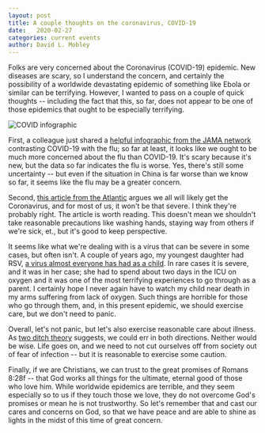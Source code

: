 ```yaml
---
layout: post
title: A couple thoughts on the coronavirus, COVID-19 
date:   2020-02-27
categories: current events
author: David L. Mobley
---
```


Folks are very concerned about the Coronavirus (COVID-19) epidemic. New diseases are scary, so I understand the concern, and certainly the possibility of a worldwide devastating epidemic of something like Ebola or similar can be terrifying. However, I wanted to pass on a couple of quick thoughts -- including the fact that this, so far, does not appear to be one of those epidemics that ought to be especially terrifying.

![COVID infographic](https://cdn.jamanetwork.com/ama/content_public/journal/jama/0/m_jig200002fa.png?Expires=2147483647&Signature=M~asau9jBIy8B2eymbGwL3vhuBpsOsk2T-7kUi5VHSd7BYQRSGZbFQoLXgw6aewSHLkcz9ElyxK8JuImbizTj3OiORaCX6EG7pf0twYdJffw~QhYUQHx8Hp~kfQzY9HnnZbhqvfZy1X-~pdaL-Y0-XFxGMfYG~QaIakNa6vWDTu6V8MYHifeAfumXV6v3r5POVgfN7T3nImI1-Wxgp-ydY7UukDhZKuBS0sWh9a4mNY8h5lWGpfwBb1R141HTNHmx2a7QLBvb8Vrr2vJc-rrD47YIxoIToLFiSlDgi5y1MIdjY6bjs8~E2McnT-93x4xbFYMDJZk0X1sDv2jy3bW9w__&Key-Pair-Id=APKAIE5G5CRDK6RD3PGA")

First, a colleague just shared a [helpful infographic from the JAMA network](https://jamanetwork.com/journals/jama/fullarticle/2762386) contrasting COVID-19 with the flu; so far at least, it looks like we ought to be much more concerned about the flu than COVID-19. It's scary because it's new, but the data so far indicates the flu is worse. Yes, there's still some uncertainty -- but even if the situation in China is far worse than we know so far, it seems like the flu may be a greater concern.

Second, [this article from the Atlantic](https://www.theatlantic.com/health/archive/2020/02/covid-vaccine/607000/) argues we all will likely get the Coronavirus, and for most of us, it won't be that severe. I think they're probably right. The article is worth reading. This doesn't mean we shouldn't take reasonable precautions like washing hands, staying way from others if we're sick, et., but it's good to keep perspective.

It seems like what we're dealing with is a virus that can be severe in some cases, but often isn't. A couple of years ago, my youngest daughter had RSV, [a virus almost everyone has had as a child](https://www.cdc.gov/rsv/index.html). In rare cases it is severe, and it was in her case; she had to spend about two days in the ICU on oxygen and it was one of the most terrifying experiences to go through as a parent. I certainly hope I never again have to watch my child near death in my arms suffering from lack of oxygen. Such things are horrible for those who go through them, and, in this present epidemic, we should exercise care, but we don't need to panic.

Overall, let's not panic, but let's also exercise reasonable care about illness. As [two ditch theory](https://heisfaithful.github.io/theology/2020/02/20/ditches.html) suggests, we could err in both directions. Neither would be wise. Life goes on, and we need to not cut ourselves off from society out of fear of infection -- but it is reasonable to exercise some caution.

Finally, if we are Christians, we can trust to the great promises of Romans 8:28f -- that God works all things for the ultimate, eternal good of those who love him. While worldwide epidemics are terrible, and they seem especially so to us if they touch those we love, they do not overcome God's promises or mean he is not trustworthy. So let's remember that and cast our cares and concerns on God, so that we have peace and are able to shine as lights in the midst of this time of great concern.
